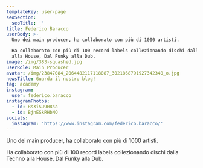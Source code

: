 ```yaml
---
templateKey: user-page
seoSection:
  seoTitle: ''
title: Federico Baracco
userBody: >-
  Uno dei main producer, ha collaborato con più di 1000 artisti. 

  Ha collaborato con più di 100 record labels collezionando dischi dalla Techno
  alla House, Dal Funky alla Dub.
image: /img/383-squashed.jpg
userRole: Main Producer
avatar: /img/23847084_2064482117118087_3021868791927342340_o.jpg
newsTitle: Guarda il nostro blog!
tag: academy
instagram:
  user: federico.baracco
instagramPhotos:
  - id: BsXiSU9H8sa
  - id: BjnESkRHbNO
socials:
  instagram: 'https://www.instagram.com/federico.baracco/'
---
```

Uno dei main producer, ha collaborato con più di 1000 artisti. 

Ha collaborato con più di 100 record labels collezionando dischi dalla Techno alla House, Dal Funky alla Dub.
